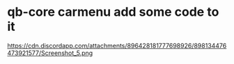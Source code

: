 # qb-core carmenu add some code to it
https://cdn.discordapp.com/attachments/896428181777698926/898134476473921577/Screenshot_5.png
